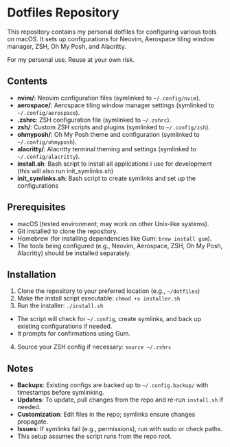 # Dotfiles Repository

This repository contains my personal dotfiles for configuring various tools on macOS. It sets up configurations for Neovim, Aerospace tiling window manager, ZSH, Oh My Posh, and Alacritty.

For my personal use. Reuse at your own risk.

## Contents

- **nvim/**: Neovim configuration files (symlinked to `~/.config/nvim`).
- **aerospace/**: Aerospace tiling window manager settings (symlinked to `~/.config/aerospace`).
- **.zshrc**: ZSH configuration file (symlinked to `~/.zshrc`).
- **zsh/**: Custom ZSH scripts and plugins (symlinked to `~/.config/zsh`).
- **ohmyposh/**: Oh My Posh theme and configuration (symlinked to `~/.config/ohmyposh`).
- **alacritty/**: Alacritty terminal theming and settings (symlinked to `~/.config/alacritty`).
- **install.sh**: Bash script to install all applications i use for development (this will also run init_symlinks.sh)
- **init_symlinks.sh**: Bash script to create symlinks and set up the configurations

## Prerequisites

- macOS (tested environment; may work on other Unix-like systems).
- Git installed to clone the repository.
- Homebrew (for installing dependencies like Gum: `brew install gum`).
- The tools being configured (e.g., Neovim, Aerospace, ZSH, Oh My Posh, Alacritty) should be installed separately.

## Installation

1. Clone the repository to your preferred location (e.g., `~/dotfiles`)
2. Make the install script executable: `chmod +x installer.sh`
3. Run the installer: `./install.sh`
- The script will check for `~/.config`, create symlinks, and back up existing configurations if needed.
- It prompts for confirmations using Gum.
4. Source your ZSH config if necessary: `source ~/.zshrc`

## Notes

- **Backups**: Existing configs are backed up to `~/.config.backup/` with timestamps before symlinking.
- **Updates**: To update, pull changes from the repo and re-run `install.sh` if needed.
- **Customization**: Edit files in the repo; symlinks ensure changes propagate.
- **Issues**: If symlinks fail (e.g., permissions), run with sudo or check paths.
- This setup assumes the script runs from the repo root.
